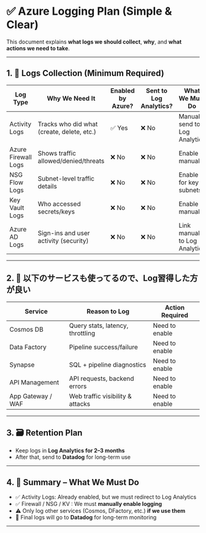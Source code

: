 # ✅ Azure Logging Plan (Simple & Clear)

This document explains **what logs we should collect**, **why**, and **what actions we need to take**.

---

## 1. 🔹 Logs Collection (Minimum Required)

| Log Type            | Why We Need It                            | Enabled by Azure? | Sent to Log Analytics? | What We Must Do       |
|---------------------|--------------------------------------------|-------------------|------------------------|------------------------|
| Activity Logs       | Tracks who did what (create, delete, etc.)| ✅ Yes             | ❌ No                   | Manually send to Log Analytics |
| Azure Firewall Logs | Shows traffic allowed/denied/threats      | ❌ No              | ❌ No                   | Enable manually         |
| NSG Flow Logs       | Subnet-level traffic details               | ❌ No              | ❌ No                   | Enable for key subnets |
| Key Vault Logs      | Who accessed secrets/keys                  | ❌ No              | ❌ No                   | Enable manually         |
| Azure AD Logs       | Sign-ins and user activity (security)      | ❌ No              | ❌ No                   | Link manually to Log Analytics |

---

## 2. 🔸 以下のサービスも使ってるので、Log習得した方が良い

| Service             | Reason to Log                              | Action Required      |
|---------------------|---------------------------------------------|----------------------|
| Cosmos DB           | Query stats, latency, throttling            | Need to enable       |
| Data Factory        | Pipeline success/failure                    | Need to enable       |
| Synapse             | SQL + pipeline diagnostics                  | Need to enable       |
| API Management      | API requests, backend errors                | Need to enable       |
| App Gateway / WAF   | Web traffic visibility & attacks            | Need to enable       |

---

## 3. 🗃 Retention Plan

- Keep logs in **Log Analytics for 2–3 months**
- After that, send to **Datadog** for long-term use

---

## 4. 🧠 Summary – What We Must Do

- ✅ Activity Logs: Already enabled, but we must redirect to Log Analytics
- ✅ Firewall / NSG / KV : We must **manually enable logging**
- ⚠️ Only log other services (Cosmos, DFactory, etc.) **if we use them**
- 🔄 Final logs will go to **Datadog** for long-term monitoring

---

